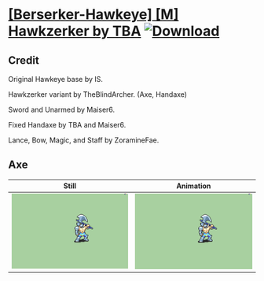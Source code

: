 # [\[Berserker-Hawkeye\] \[M\] Hawkzerker by TBA](./) [![Download](https://img.shields.io/badge/Download--red?style=social&logo=github)](https://minhaskamal.github.io/DownGit/#/home?url=https://github.com/Klokinator/FE-Repo/tree/main/Battle%20Animations%2FInfantry%20-%20(Axe)%20Brigs%2C%20Pirates%2C%20Zerkers%2F%5BBerserker-Hawkeye%5D%20%5BM%5D%20Hawkzerker%20by%20TBA%2F3.%20Axe)

## Credit

Original Hawkeye base by IS.

Hawkzerker variant by TheBlindArcher. (Axe, Handaxe)

Sword and Unarmed by Maiser6.

Fixed Handaxe by TBA and Maiser6.

Lance, Bow, Magic, and Staff by ZoramineFae.

## Axe

| Still | Animation |
| :---: | :-------: |
| ![Axe still](./Axe_000.png) | ![Axe animation](./Axe.gif) |
